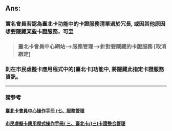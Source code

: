 ## Ans:

### 實名會員若認為臺北卡功能中的卡證服務清單過於冗長, 或因其他原因想要隱藏某些卡證服務，可至

> ### 臺北卡會員中心網站--&gt;服務管理--&gt;針對要隱藏的卡證服務 \[取消綁定\]

### 則在市民虛擬卡應用程式中的\[臺北卡\]功能中, 將隱藏此指定卡證服務資訊。

---

### 請參考

#### [臺北卡會員中心操作手冊 /七、服務管理](https://jrsysangela.gitbooks.io/taipeicard30/content/chapter2/4e03-fu-wu-guan-li.html)

#### [市民虛擬卡應用程式操作手冊/ 三、臺北卡/\(三\)卡證整合管理](https://jrsysangela.gitbooks.io/taipeicard30app/content/chapter2/4e09-hui-yuan-zi-liao-wei-hu/4e0929-qia-zheng-zheng-he-guan-li.html)



